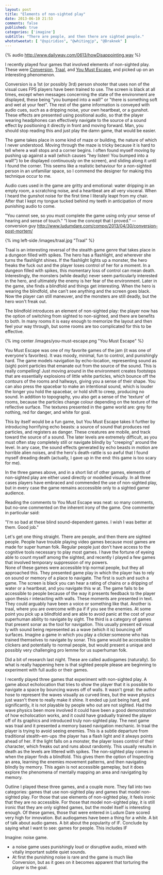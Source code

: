 ```yaml
---
layout: post
title: "Elements of non-sighted play"
date: 2013-06-10 21:53
comments: false
published: true
categories: ['imagine']
subtitle: "There are people, and then there are sighted people."
whototweetat: [ "@spiridios", "@whitingjp", "@Draknek" ]
---
```


{% audio http://www.dailywav.com/0613/howDisappointing.wav %}

I recently played four games that involved elements of non-sighted play. These were [Conversion][1], [Traal][2], and [You Must Escape][3], and picked
up on an interesting phenomenon.

Conversion is a 1st (or possibly 3rd) person shooter that uses non of the visual cues FPS players have been trained to use. The screen is black at all times,
except when messages concerning the state of the environment are displayed, these being "you bumped into a wall!" or "there is something soft and wet at your feet".
The rest of the game information is conveyed with audio cues, such as a dripping noise, your own heartbeat, or a gunshot. These effects are presented using positional audio,
so that the player wearing headphones can effectively navigate to the source of a sound effect by positioning it directly in front and moving forward. Man, you should
stop reading this and just play the damn game, that would be easier.

The game takes place in some kind of maze or building, the nature of which I never understood. Moving through the maze is tricky because it is hard to tell where
a wall stops and a corner begins. I often found myself moving by pushing up against a wall (which causes "hey listen! You bumped into a wall!") to be displayed
continuously on the screen), and sliding along it until I found the corner. This seems like a realistic behaviour for a non-sighted person in an unfamiliar space, so
I commend the designer for making this technique occur to me.

Audio cues used in the game are gritty and emotional: water dripping in an empty room, a scratching noise, and a heartbeat are all very visceral. When I heard the gunshot
noise for the first time I literally leapt from my chair. After that I kept my tongue tucked behind my teeth in anticipation of more punishing audio to come.

"You cannot see, so you must complete the game using only your sense of hearing and sense of touch."
"I love the concept that I proved." -- conversion guy http://www.ludumdare.com/compo/2013/04/30/conversion-post-mortem/

{% img left-side /images/traal.jpg "Traal" %}

Traal is an interesting reversal of the stealth game genre that takes place in a dungeon filled with spikes. The hero has a flashlight, and wherever she turns
the flashlight shines. If the flashlight lights up a monster, the hero freaks the fuck out and the player loses control of her for a moment. In a dungeon filled
with spikes, this momentary loss of control can mean death. Interestingly, the monsters (while deadly) never seem particularly interested in the hero, and ultimately
the enemy is her fear of the environment. Later in the game, she finds a blindfold and things get interesting. When the hero is wearing the blindfold, she can't see
anything and the screen goes black. Now the player can still maneuver, and the monsters are still deadly, but the hero won't freak out.

The blindfold introduces an element of non-sighted play: the player now has the option of switching from sighted to non-sighted, and there are benefits to both.
In many rooms it is easy enough to memorize the layout and then feel your way through, but some rooms are too complicated for this to be effective.

{% img center /images/you-must-escape.png "You Must Escape" %}

You Must Escape was one of my favorite games of the jam (it was one of everyone's favorites). It was moody, minimal, fun to control, and punishingly hard. The
game models navigation by echo-location, representing sound as (sigh) point particles that emanate out from the source of the sound. This is really compelling!
Just moving around in the environment creates footsteps that are essentially explosions of little white particles, which bounce off the contours of the rooms
and hallways, giving you a sense of their shape. You can also press the spacebar to make an intentional sound, which is louder the longer you hold the spacebar, or
hold shift to creep, producing no sound. In addition to topography, you also get a sense of the 'texture' of rooms, because the particles change colour depending
on the texture of the reflective surface. The textures presented in the game world are: grey for nothing, red for danger, and white for goal.

This by itself would be a fun game, but You Must Escape takes it further by introducing horrifying echo beasts: a source of sound that produces red particles, and
registers as danger. These creatures are mobile, and track toward the source of a sound. The later levels are extremely difficult, as you must often stay completely
still or navigate blindly by "creeping" around the level. In any case, the sound effects generated by echo beasts in motion are horrible alien noises, and the hero's
death-rattle is so awful that I found myself dreading death (actually, I gave up in the end: this game is too scary for me).

In the three games above, and in a short list of other games, elements of non-sighted play are either used directly or modelled visually. In all
three cases players have embraced and commended the use of non-sighted play, but in every case the game remains acccessible only to a sighted gamer
audience.

Reading the comments to You Must Escape was neat: so many comments, but no-one commented on the inherent irony of the game. One commenter
in particular said:

"I'm so bad at these blind sound-dependent games. I wish I was better at them. Good job."

[1]: http://www.ludumdare.com/compo/ludum-dare-26/?action=preview&uid=1158
[2]: http://jonathanwhiting.com/coding/traal/
[3]: http://rac7.com/YouMustEscape/

Let's get one thing straight.  There are people,  and then there are sighted people. People have trouble playing video games because most games are made for super human folk. Regular people just don't have access to the cognitive tools necessary to play most games.  I have the fortune of eyeing able to count myself among the sighted,  and recently I played a few games that  involved temporary suppression of my powers.  
None of these games were accessible trip  normal people,  but they all approached this. They presented game play in which the player has to rely on sound or memory of a place to navigate. 
The first is such and such a game.  The screen is black  you can hear a rating of chains or a dripping of water or a heartbeat,  and you navigate this w at. The game fails to be accessible to people because of the way it presents feedback to the player upon thesis r interacting with walls.  These moments are presented in text.  They could arguably have been a voice or something like that. 
Another is traal,  where you are overcome with pa if if you see the enemies.  At some point you pick up a blindfold and are able to avoid panic at the cost of your superhuman ability to navigate by sight. 
The third is a category of games that present sonar as the tool for navigation.  This usually present ed visual ly with sound being represented as a wave (which it is) bouncing off surfaces. 
Imagine a game in which you play a clicker:someone who has trained themselves to navigate by sonar.  This game would be accessible to clickers and potentially to normal people,  but would present a unique and possibly very challenging pro lemme for us superhuman folk. 

Did a bit of research last night. These are called audiogames (naturally). So what is really happening here is that sighted people please are beginning to experiment with full audio or their games. 

I recently played three games that experiment with non-sighted play.  A game about echolocation that tries to show the player that it is possible to navigate a space by bouncing  waves off of walls.  It wasn't great: the author  hose to represent the waves visually as curved lines,  but the wave physics just wasn't there to really make it shine.  It ended up just being hard,  and significantly, it is not playable by people who out are not sighted. Had the wave physics been more involved it could have been a good demonstration of how echolocation works,  and it could have gradually trained the player off of its graphics and introduced truly non-sighted play. 
The next game was traal and it presented a memory based navigation mechanic. In traal the player is trying to avoid seeing enemies.  This is a subtle departure from traditional stealth-em-ups :the player has a flash light and it always points ahead of her. If the light falls on a monster,  the player loses control of their character, which freaks out and runs about randomly. This usually results in death as the levels are littered with spikes. The non-sighted play comes in when the player finds a blindfold. This gives them the option of Inspecting an area,  learning the enemies movement patterns, and then navigating blindly by memory. This again is not accessible gameplay,  but it does explore the phenomena of mentally mapping an area and navigating by memory. 

Outline
I played these three games, and a couple more.
They fall into two categories: games that use non-sighted play and games that model non-sighted play.
For those that use elements of non-sighted play, it feels ironic that they are no accessible.
For those that model non-sighted play, it is still ironic that they are only sighted games, but the model itself is interesting enough.
Of these games, those that were entered in Ludum Dare scored very high for innovation.
But audiogames have been a thing for a while.
A bit of talk about audio games.
A bit about the popularity of IF.
Conclude by saying what I want to see: games for people. This includes IF

Imagine: noise game.
 - a noise game uses punishingly loud or disruptive audio, mixed with vitally important subtle quiet sounds.
 - At first the punishing noise is rare and the game is much like Conversion, but as it goes on it becomes apparent that torturing the player is the goal.
